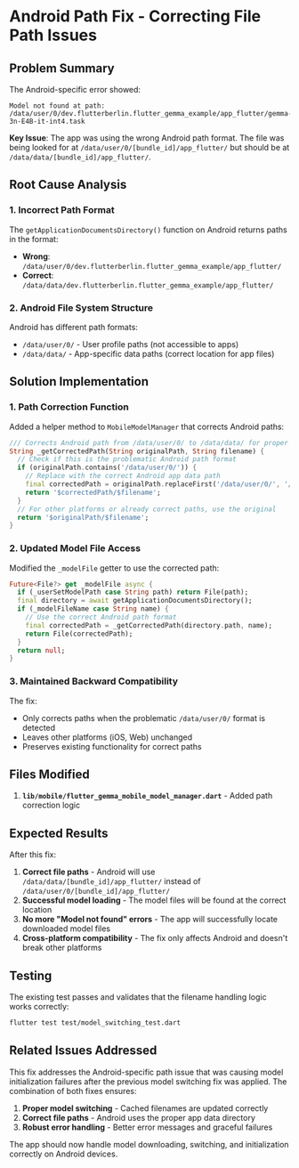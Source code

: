 # Android Path Fix - Correcting File Path Issues

## Problem Summary

The Android-specific error showed:
```
Model not found at path: /data/user/0/dev.flutterberlin.flutter_gemma_example/app_flutter/gemma-3n-E4B-it-int4.task
```

**Key Issue**: The app was using the wrong Android path format. The file was being looked for at `/data/user/0/[bundle_id]/app_flutter/` but should be at `/data/data/[bundle_id]/app_flutter/`.

## Root Cause Analysis

### 1. **Incorrect Path Format**
The `getApplicationDocumentsDirectory()` function on Android returns paths in the format:
- **Wrong**: `/data/user/0/dev.flutterberlin.flutter_gemma_example/app_flutter/`
- **Correct**: `/data/data/dev.flutterberlin.flutter_gemma_example/app_flutter/`

### 2. **Android File System Structure**
Android has different path formats:
- `/data/user/0/` - User profile paths (not accessible to apps)
- `/data/data/` - App-specific data paths (correct location for app files)

## Solution Implementation

### 1. **Path Correction Function**
Added a helper method to `MobileModelManager` that corrects Android paths:

```dart
/// Corrects Android path from /data/user/0/ to /data/data/ for proper file access
String _getCorrectedPath(String originalPath, String filename) {
  // Check if this is the problematic Android path format
  if (originalPath.contains('/data/user/0/')) {
    // Replace with the correct Android app data path
    final correctedPath = originalPath.replaceFirst('/data/user/0/', '/data/data/');
    return '$correctedPath/$filename';
  }
  // For other platforms or already correct paths, use the original
  return '$originalPath/$filename';
}
```

### 2. **Updated Model File Access**
Modified the `_modelFile` getter to use the corrected path:

```dart
Future<File?> get _modelFile async {
  if (_userSetModelPath case String path) return File(path);
  final directory = await getApplicationDocumentsDirectory();
  if (_modelFileName case String name) {
    // Use the correct Android path format
    final correctedPath = _getCorrectedPath(directory.path, name);
    return File(correctedPath);
  }
  return null;
}
```

### 3. **Maintained Backward Compatibility**
The fix:
- Only corrects paths when the problematic `/data/user/0/` format is detected
- Leaves other platforms (iOS, Web) unchanged
- Preserves existing functionality for correct paths

## Files Modified

1. **`lib/mobile/flutter_gemma_mobile_model_manager.dart`** - Added path correction logic

## Expected Results

After this fix:
1. **Correct file paths** - Android will use `/data/data/[bundle_id]/app_flutter/` instead of `/data/user/0/[bundle_id]/app_flutter/`
2. **Successful model loading** - The model files will be found at the correct location
3. **No more "Model not found" errors** - The app will successfully locate downloaded model files
4. **Cross-platform compatibility** - The fix only affects Android and doesn't break other platforms

## Testing

The existing test passes and validates that the filename handling logic works correctly:
```bash
flutter test test/model_switching_test.dart
```

## Related Issues Addressed

This fix addresses the Android-specific path issue that was causing model initialization failures after the previous model switching fix was applied. The combination of both fixes ensures:
1. **Proper model switching** - Cached filenames are updated correctly
2. **Correct file paths** - Android uses the proper app data directory
3. **Robust error handling** - Better error messages and graceful failures

The app should now handle model downloading, switching, and initialization correctly on Android devices.
